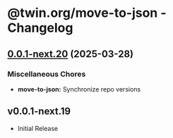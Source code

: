 # @twin.org/move-to-json - Changelog

## [0.0.1-next.20](https://github.com/twinfoundation/dlt/compare/move-to-json-v0.0.1-next.19...move-to-json-v0.0.1-next.20) (2025-03-28)


### Miscellaneous Chores

* **move-to-json:** Synchronize repo versions

## v0.0.1-next.19

- Initial Release
